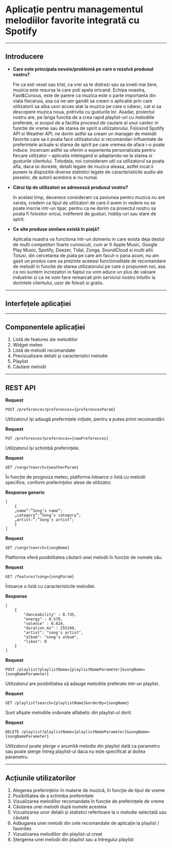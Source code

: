 # Aplicație pentru managementul melodiilor favorite integrată cu Spotify

----
## Introducere

* **Care este principala nevoie/problemă pe care o rezolvă produsul vostru?**

   Fie ca esti vesel sau trist, ca vrei sa te distrezi sau sa inveti mai bine, muzica este resursa la care poti apela oricand. Echipa noastra, Fast&Curious, este de parere  ca muzica este o parte importanta din viata fiecaruia, asa ca ne-am gandit sa cream o aplicatie prin care utilizatorii sa aiba usor acces atat la muzica pe care o iubesc, cat si sa descopere muzica noua, potrivita cu gusturile lor. Asadar, proiectul nostru are, pe langa functia de a crea rapid playlist-uri cu melodiile preferate, si scopul de a facilita procesul de cautare al unui cantec in functie de vreme sau de starea de spirit a utilizatorului. Folosind Spotify API si Weather API, ne dorim astfel sa cream un manager de melodii favorite care sa ii poata face utilizatorului si recomandari influentate de preferintele actuale si starea de spirit pe care vremea de afara i-o poate induce. Incercam astfel sa oferim o experienta personalizata pentru fiecare utilizator – aplicatia intelegand si adaptandu-se la starea si gusturile clientului. Totodata, noi consideram util ca utilizatorul sa poata afla, daca isi doreste, detalii legate de muzica aleasa, astfel incat ii punem la dispozitie diverse statistici legate de caracteristicile audio ale pieselor, de autorii acestora si nu numai.

*  **Cărui tip de utilizatori se adresează produsul vostru?**

   In acelasi timp, deoarece consideram ca pasiunea pentru muzica nu are varsta, credem ca tipul de utilizatori de care il avem in vedere nu se poate inscrie intr-un tipar, pentru ca ne dorim ca proiectul nostru sa poata fi folositor oricui, indiferent de gusturi, hobby-uri sau stare de spirit.

* **Ce alte produse similare există în piață?**

   Aplicatia noastra va functiona intr-un domeniu in care exista deja destul de multi competitori foarte cunoscuti, cum ar fi Apple Music, Google Play Music, Spotify, Deezer, Tidal, Zonga, SoundCloud si multi altii. Totusi, din cercetarea de piata pe care am facut-o pana acum, nu am gasit un produs care sa prezinte aceeasi functionalitate de recomandare de melodii in functie de starea utilizatorului pe care o propunem noi, asa ca noi suntem increzatori in faptul ca vom aduce un plus de valoare industriei si ca ne vom face remarcati prin serviciul nostru intuitiv la dorintele clientului, usor de folosit si gratis.


----
## Interfețele aplicației

----
## Componentele aplicației
1. Listă de features ale melodiilor
2. Widget meteo
3. Listă de melodii recomandate
4. Previzualizare detalii și caracteristici melodie
5. Playlist
6. Căutare melodii

----

## REST API

**Request**

    POST /preferences?preferences={preferencesParam}

Utilizatorul își adaugă preferințele inițiale, pentru a putea primi recomandări.

**Request** 

    PUT /preferences?preferences={newPreferences}

Utilizatorul își schimbă preferințele.

**Request**

    GET /songs?search={weatherParam} 
În funcție de prognoza meteo, platforma întoarce o listă cu melodii specifice, conform preferințelor alese de utilizator.

**Response generic** 

    [
        {
        „name”:”Song’s name”;
        „category”:”Song’s category”;
        „artist:”:”Song’s artist”;
        }
    ]

**Request**

    GET /songs?search={songName}
Platforma oferă posibilitatea căutarii unei melodii în funcție de numele său.

**Request**

    GET /features?song={songParam}

Întoarce o listă cu caracteristicile melodiei.

**Response**

    [
        {
            "danceability" : 0.735,
            "energy" : 0.578,
            "valence" : 0.624,
            "duration_ms" : 255349,
            "artist": "song's artist",
            "album": "song's album",
            "likes": 0
        }
    ] 

**Request**

    POST /playlist?playlistName={playlistNameParameter}&songName={songNameParameter}
Utilizatorul are posibilitatea să adauge melodiile preferate intr-un playlist.


**Request**

    GET /playlist?search={playlistName}&orderBy={songName}
Sunt afișate melodiile ordonate alfabetic din playlist-ul dorit.


**Request**

    DELETE /playlist?playlistName={playlistNameParameter}&songName={songNameParameter}

Utilizatorul poate șterge o anumită melodie din playlist dată ca parametru sau poate șterge întreg playlist-ul daca nu este specificat al doilea parametru.


---
## Acțiunile utilizatorilor
 
1. Alegerea preferințelor în materie de muzică, în 
   funcție de tipul de vreme
1. Posibilitatea de a schimba preferințele
1. Vizualizarea melodiilor recomandate în funcție de preferințele de vreme
1. Căutarea unei melodii după numele acesteia
1. Vizualizarea unor detalii și statistici referitoare la o melodie selectată sau căutată
1. Adăugarea unei melodii din cele recomandate de aplicație la playlist / favorites
1. Vizualizarea melodiilor din playlist-ul creat
1. Ștergerea unei melodii din playlist sau a întregului playlist





